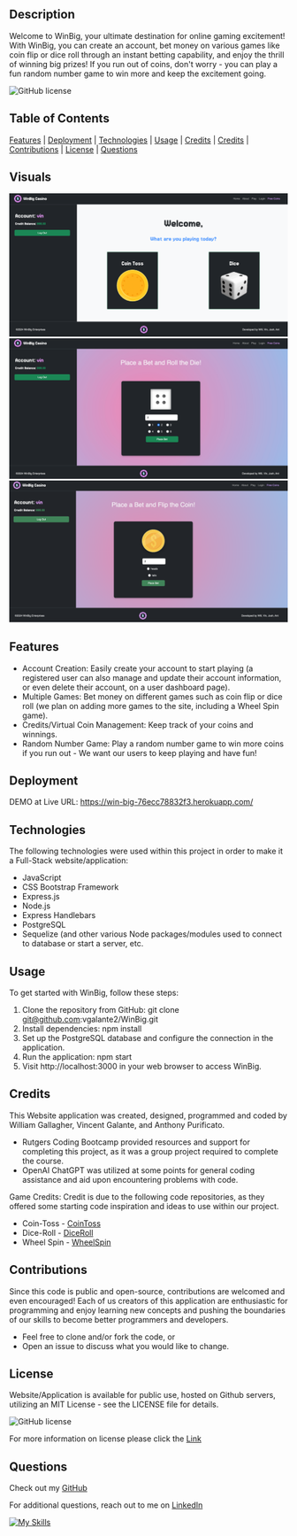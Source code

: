 ## Description
Welcome to WinBig, your ultimate destination for online gaming excitement! With WinBig, you can create an account, bet money on various games like coin flip or dice roll through an instant betting capability, and enjoy the thrill of winning big prizes! If you run out of coins, don't worry - you can play a fun random number game to win more and keep the excitement going.

![GitHub license](https://img.shields.io/badge/License-MIT-brightgreen.svg)

## Table of Contents
[Features](#features) | [Deployment](#deployment) | [Technologies](#technologies) | [Usage](#usage) | [Credits](#credits) | [Credits](#credits) | [Contributions](#contributions) | [License](#license) | [Questions](#questions)

## Visuals
<img src="./public/assets/images/site2.png" >
<img src="./public/assets/images/site1.png" >
<img src="./public/assets/images/site3.png" >


## Features
- Account Creation: Easily create your account to start playing (a registered user can also manage and update their account information, or even delete their account, on a user dashboard page).
- Multiple Games: Bet money on different games such as coin flip or dice roll (we plan on adding more games to the site, including a Wheel Spin game).
- Credits/Virtual Coin Management: Keep track of your coins and winnings.
- Random Number Game: Play a random number game to win more coins if you run out - We want our users to keep playing and have fun!


## Deployment
DEMO at Live URL: https://win-big-76ecc78832f3.herokuapp.com/


## Technologies
The following technologies were used within this project in order to make it a Full-Stack website/application:
- JavaScript
- CSS Bootstrap Framework
- Express.js
- Node.js
- Express Handlebars
- PostgreSQL
- Sequelize (and other various Node packages/modules used to connect to database or start a server, etc.


## Usage
To get started with WinBig, follow these steps:
1. Clone the repository from GitHub: git clone git@github.com:vgalante2/WinBig.git
2. Install dependencies: npm install
3. Set up the PostgreSQL database and configure the connection in the application.
4. Run the application: npm start
5. Visit http://localhost:3000 in your web browser to access WinBig.

## Credits
This Website application was created, designed, programmed and coded by William Gallagher, Vincent Galante, and Anthony Purificato.
- Rutgers Coding Bootcamp provided resources and support for completing this project, as it was a group project required to complete the course.
- OpenAI ChatGPT was utilized at some points for general coding assistance and aid upon encountering problems with code.

Game Credits:
Credit is due to the following code repositories, as they offered some starting code inspiration and ideas to use within our project. 
- Coin-Toss - [CoinToss]((https://www.geeksforgeeks.org/create-a-coin-toss-using-html-css-javascript/))
- Dice-Roll - [DiceRoll]((https://github.com/ryancperry))
- Wheel Spin - [WheelSpin]((https://codepen.io/GhostCode99/pen/BaQePwW))

## Contributions
Since this code is public and open-source, contributions are welcomed and even encouraged! Each of us creators of this application are enthusiastic for programming and enjoy learning new concepts and pushing the boundaries of our skills to become better programmers and developers.
- Feel free to clone and/or fork the code, or
- Open an issue to discuss what you would like to change.

## License
Website/Application is available for public use, hosted on Github servers, utilizing an MIT License - see the LICENSE file for details.

![GitHub license](https://img.shields.io/badge/License-MIT-brightgreen.svg)
  
For more information on license please click the [Link](https://opensource.org/licenses/MIT)

## Questions
Check out my [GitHub](https://github.com/apurificato)
  
For additional questions, reach out to me on [LinkedIn](https://www.linkedin.com/in/apurificato/)

[![My Skills](https://skillicons.dev/icons?i=linkedin)](https://www.linkedin.com/in/apurificato/)
